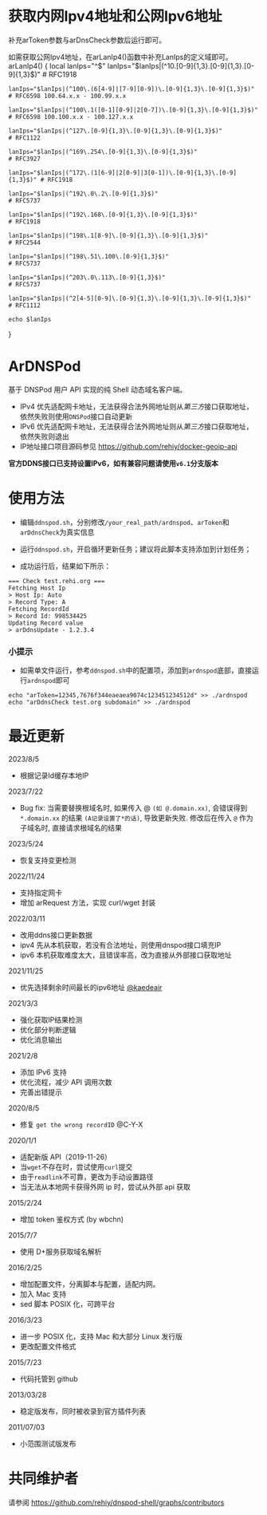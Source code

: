 # 获取内网Ipv4地址和公网Ipv6地址

补充arToken参数与arDnsCheck参数后运行即可。

如需获取公网Ipv4地址，在arLanIp4()函数中补充LanIps的定义域即可。
arLanIp4() {
    local lanIps="^$"
    lanIps="$lanIps|(^10\.[0-9]{1,3}\.[0-9]{1,3}\.[0-9]{1,3}$)"            # RFC1918
    
    lanIps="$lanIps|(^100\.(6[4-9]|[7-9][0-9])\.[0-9]{1,3}\.[0-9]{1,3}$)"  # RFC6598 100.64.x.x - 100.99.x.x
    
    lanIps="$lanIps|(^100\.1([0-1][0-9]|2[0-7])\.[0-9]{1,3}\.[0-9]{1,3}$)" # RFC6598 100.100.x.x - 100.127.x.x
    
    lanIps="$lanIps|(^127\.[0-9]{1,3}\.[0-9]{1,3}\.[0-9]{1,3}$)"           # RFC1122
    
    lanIps="$lanIps|(^169\.254\.[0-9]{1,3}\.[0-9]{1,3}$)"                  # RFC3927
    
    lanIps="$lanIps|(^172\.(1[6-9]|2[0-9]|3[0-1])\.[0-9]{1,3}\.[0-9]{1,3}$)" # RFC1918
    
    lanIps="$lanIps|(^192\.0\.2\.[0-9]{1,3}$)"                             # RFC5737
    
    lanIps="$lanIps|(^192\.168\.[0-9]{1,3}\.[0-9]{1,3}$)"                  # RFC1918
    
    lanIps="$lanIps|(^198\.1[8-9]\.[0-9]{1,3}\.[0-9]{1,3}$)"               # RFC2544
    
    lanIps="$lanIps|(^198\.51\.100\.[0-9]{1,3}$)"                          # RFC5737
    
    lanIps="$lanIps|(^203\.0\.113\.[0-9]{1,3}$)"                           # RFC5737
    
    lanIps="$lanIps|(^2[4-5][0-9]\.[0-9]{1,3}\.[0-9]{1,3}\.[0-9]{1,3}$)"   # RFC1112
    
    echo $lanIps
}

# ArDNSPod

基于 DNSPod 用户 API 实现的纯 Shell 动态域名客户端。

- IPv4 优先适配网卡地址，无法获得合法外网地址则从*第三方*接口获取地址，依然失败则使用`DNSPod`接口自动更新
- IPv6 优先适配网卡地址，无法获得合法外网地址则从*第三方*接口获取地址，依然失败则退出
- IP地址接口项目源码参见 https://github.com/rehiy/docker-geoip-api

**官方DDNS接口已支持设置IPv6，如有兼容问题请使用`v6.1`分支版本**

# 使用方法

- 编辑`ddnspod.sh`，分别修改`/your_real_path/ardnspod`、`arToken`和`arDdnsCheck`为真实信息

- 运行`ddnspod.sh`，开启循环更新任务；建议将此脚本支持添加到计划任务；

- 成功运行后，结果如下所示：

```
=== Check test.rehi.org ===
Fetching Host Ip
> Host Ip: Auto
> Record Type: A
Fetching RecordId
> Record Id: 998534425
Updating Record value
> arDdnsUpdate - 1.2.3.4
```

### 小提示

- 如需单文件运行，参考`ddnspod.sh`中的配置项，添加到`ardnspod`底部，直接运行`ardnspod`即可

```
echo "arToken=12345,7676f344eaeaea9074c123451234512d" >> ./ardnspod
echo "arDdnsCheck test.org subdomain" >> ./ardnspod
```

# 最近更新

2023/8/5

- 根据记录Id缓存本地IP

2023/7/22

- Bug fix: 当需要替换根域名时, 如果传入 @ `(如 @.domain.xx)`, 会错误得到 `*.domain.xx` 的结果 `(A记录设置了*的话)`, 导致更新失败. 修改后在传入 `@` 作为子域名时, 直接请求根域名的结果

2023/5/24

- 恢复支持变更检测

2022/11/24

- 支持指定网卡
- 增加 arRequest 方法，实现 curl/wget 封装

2022/03/11

- 改用ddns接口更新数据
- ipv4 先从本机获取，若没有合法地址，则使用dnspod接口填充IP
- ipv6 本机获取难度太大，且错误率高，改为直接从外部接口获取地址

2021/11/25

- 优先选择剩余时间最长的ipv6地址 [@kaedeair](https://github.com/kaedeair/dnspod-shell)

2021/3/3

- 强化获取IP结果检测
- 优化部分判断逻辑
- 优化消息输出

2021/2/8

- 添加 IPv6 支持
- 优化流程，减少 API 调用次数
- 完善出错提示

2020/8/5

- 修复 `get the wrong recordID` @C-Y-X

2020/1/1

- 适配新版 API（2019-11-26）
- 当`wget`不存在时，尝试使用`curl`提交
- 由于`readlink`不可靠，更改为手动设置路径
- 当无法从本地网卡获得外网 ip 时，尝试从外部 api 获取

2015/2/24

- 增加 token 鉴权方式 (by wbchn)

2015/7/7

- 使用 D+服务获取域名解析

2016/2/25

- 增加配置文件，分离脚本与配置，适配内网。
- 加入 Mac 支持
- sed 脚本 POSIX 化，可跨平台

2016/3/23

- 进一步 POSIX 化，支持 Mac 和大部分 Linux 发行版
- 更改配置文件格式

2015/7/23

- 代码托管到 github

2013/03/28

- 稳定版发布，同时被收录到官方插件列表

2011/07/03

- 小范围测试版发布

# 共同维护者

请参阅 <https://github.com/rehiy/dnspod-shell/graphs/contributors>
